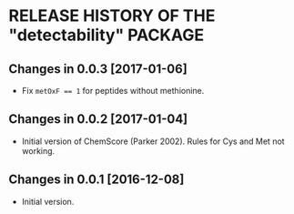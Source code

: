 # RELEASE HISTORY OF THE "detectability" PACKAGE

## Changes in 0.0.3 [2017-01-06]

- Fix `metOxF == 1` for peptides without methionine.

## Changes in 0.0.2 [2017-01-04]

- Initial version of ChemScore (Parker 2002). Rules for Cys and Met not working.

## Changes in 0.0.1 [2016-12-08]

- Initial version.

